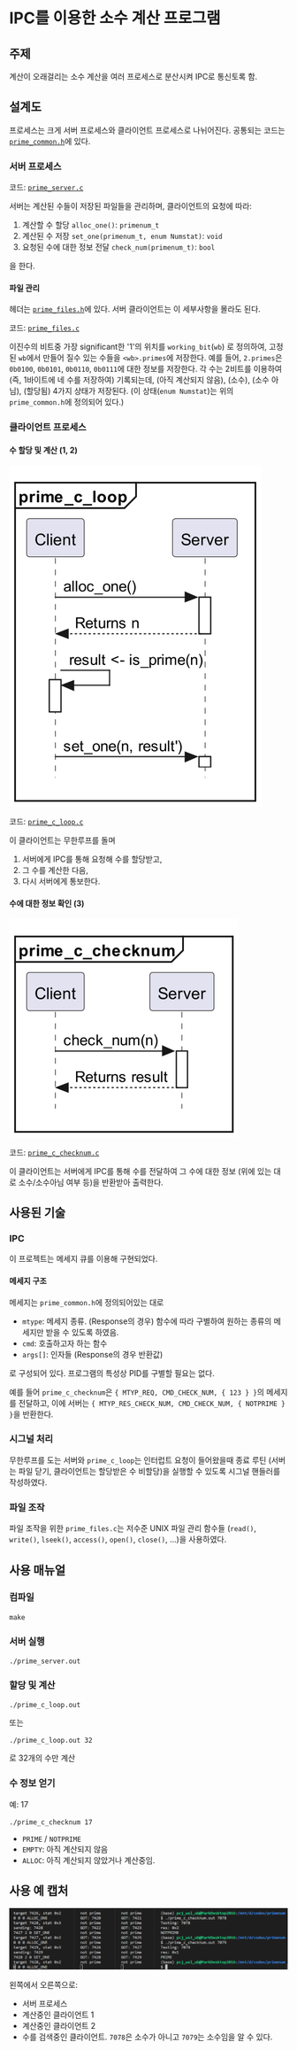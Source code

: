 # IPC를 이용한 소수 계산 프로그램

## 주제
계산이 오래걸리는 소수 계산을 여러 프로세스로 분산시켜 IPC로 통신토록 함.

## 설계도

프로세스는 크게 서버 프로세스와 클라이언트 프로세스로 나뉘어진다.
공통되는 코드는 [`prime_common.h`](./prime_common.h)에 있다.

### 서버 프로세스

코드: [`prime_server.c`](./prime_server.c)

서버는 계산된 수들이 저장된 파일들을 관리하며, 클라이언트의 요청에 따라:

1. 계산할 수 할당 `alloc_one()`: `primenum_t`
2. 계산된 수 저장 `set_one(primenum_t, enum Numstat)`: `void`
3. 요청된 수에 대한 정보 전달 `check_num(primenum_t)`: `bool`

을 한다.

#### 파일 관리

헤더는 [`prime_files.h`](./prime_files.h)에 있다. 서버 클라이언트는 이 세부사항을 몰라도 된다.

코드: [`prime_files.c`](./prime_files.c)

이진수의 비트중 가장 significant한 '1'의 위치를 `working_bit`(`wb`) 로 정의하여, 고정된 `wb`에서 만들어 질수 있는 수들을 `<wb>.primes`에 저장한다.
예를 들어, `2.primes`은 `0b0100`, `0b0101`, `0b0110`, `0b0111`에 대한 정보를 저장한다.
각 수는 2비트를 이용하여 (즉, 1바이트에 네 수를 저장하여) 기록되는데, (아직 계산되지 않음), (소수), (소수 아님), (할당됨) 4가지 상태가 저장된다.
(이 상태(`enum Numstat`)는 위의 `prime_common.h`에 정의되어 있다.)

### 클라이언트 프로세스

#### 수 할당 및 계산 (1, 2)

![loopuml](./images/loop.png)

코드: [`prime_c_loop.c`](./prime_c_loop.c)

이 클라이언트는 무한루프를 돌며

1. 서버에게 IPC를 통해 요청해 수를 할당받고,
2. 그 수를 계산한 다음,
3. 다시 서버에게 통보한다.

#### 수에 대한 정보 확인 (3)

![checknumuml](./images/checknum.png)

코드: [`prime_c_checknum.c`](./prime_c_checknum.c)

이 클라이언트는 서버에게 IPC를 통해 수를 전달하여 그 수에 대한 정보 (위에 있는 대로 소수/소수아님 여부 등)을 반환받아 출력한다.

## 사용된 기술

### IPC

이 프로젝트는 메세지 큐를 이용해 구현되었다.

#### 메세지 구조

메세지는 `prime_common.h`에 정의되어있는 대로
- `mtype`: 메세지 종류. (Response의 경우) 함수에 따라 구별하여 원하는 종류의 메세지만 받을 수 있도록 하였음.
- `cmd`: 호출하고자 하는 함수
- `args[]`: 인자들 (Response의 경우 반환값)

로 구성되어 있다. 프로그램의 특성상 PID를 구별할 필요는 없다.

예를 들어 `prime_c_checknum`은 `{ MTYP_REQ, CMD_CHECK_NUM, { 123 } }`의 메세지를 전달하고,
이에 서버는 `{ MTYP_RES_CHECK_NUM, CMD_CHECK_NUM, { NOTPRIME } }`을 반환한다.

### 시그널 처리

무한루프를 도는 서버와 `prime_c_loop`는 인터럽트 요청이 들어왔을때 종료 루틴 (서버는 파일 닫기, 클라이언트는 할당받은 수 비할당)을 실행할 수 있도록 시그널 핸들러를 작성하였다.

### 파일 조작

파일 조작을 위한 `prime_files.c`는 저수준 UNIX 파일 관리 함수들 (`read()`, `write()`, `lseek()`, `access()`, `open()`, `close()`, ...)을 사용하였다.

## 사용 매뉴얼

### 컴파일
```
make
```

### 서버 실행
```
./prime_server.out
```

### 할당 및 계산
```
./prime_c_loop.out
```
또는
```
./prime_c_loop.out 32
```
로 32개의 수만 계산

### 수 정보 얻기
예: 17
```
./prime_c_checknum 17
```

- `PRIME` / `NOTPRIME`
- `EMPTY`: 아직 계산되지 않음
- `ALLOC`: 아직 계산되지 않았거나 계산중임.

## 사용 예 캡처
![demo](images/demo.png)

왼쪽에서 오른쪽으로:
- 서버 프로세스
- 계산중인 클라이언트 1
- 계산중인 클라이언트 2
- 수를 검색중인 클라이언트. `7078`은 소수가 아니고 `7079`는 소수임을 알 수 있다.
